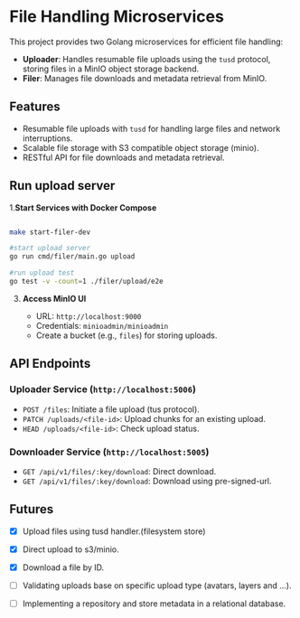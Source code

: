 # File Handling Microservices

This project provides two Golang microservices for efficient file handling:

- **Uploader**: Handles resumable file uploads using the `tusd` protocol, storing files in a MinIO object storage backend.
- **Filer**: Manages file downloads and metadata retrieval from MinIO.

## Features

- Resumable file uploads with `tusd` for handling large files and network interruptions.
- Scalable file storage with S3 compatible object storage (minio).
- RESTful API for file downloads and metadata retrieval.


## Run upload server

1.**Start Services with Docker Compose**

   ```bash
   
   make start-filer-dev
   
   #start upload server
   go run cmd/filer/main.go upload
  
   #run upload test
   go test -v -count=1 ./filer/upload/e2e
   ```

3. **Access MinIO UI**

    - URL: `http://localhost:9000`
    - Credentials: `minioadmin/minioadmin`
    - Create a bucket (e.g., `files`) for storing uploads.


## API Endpoints

### Uploader Service (`http://localhost:5006`)

- `POST /files`: Initiate a file upload (tus protocol).
- `PATCH /uploads/<file-id>`: Upload chunks for an existing upload.
- `HEAD /uploads/<file-id>`: Check upload status.

### Downloader Service (`http://localhost:5005`)

- `GET /api/v1/files/:key/download`: Direct download.
- `GET /api/v1/files/:key/download`: Download using pre-signed-url.

## Futures

- [x] Upload files using tusd handler.(filesystem store)
- [x] Direct upload to s3/minio.
- [x] Download a file by ID.
- [ ] Validating uploads base on specific upload type (avatars, layers and ...).
- [ ] Implementing a repository and store metadata in a relational database.


